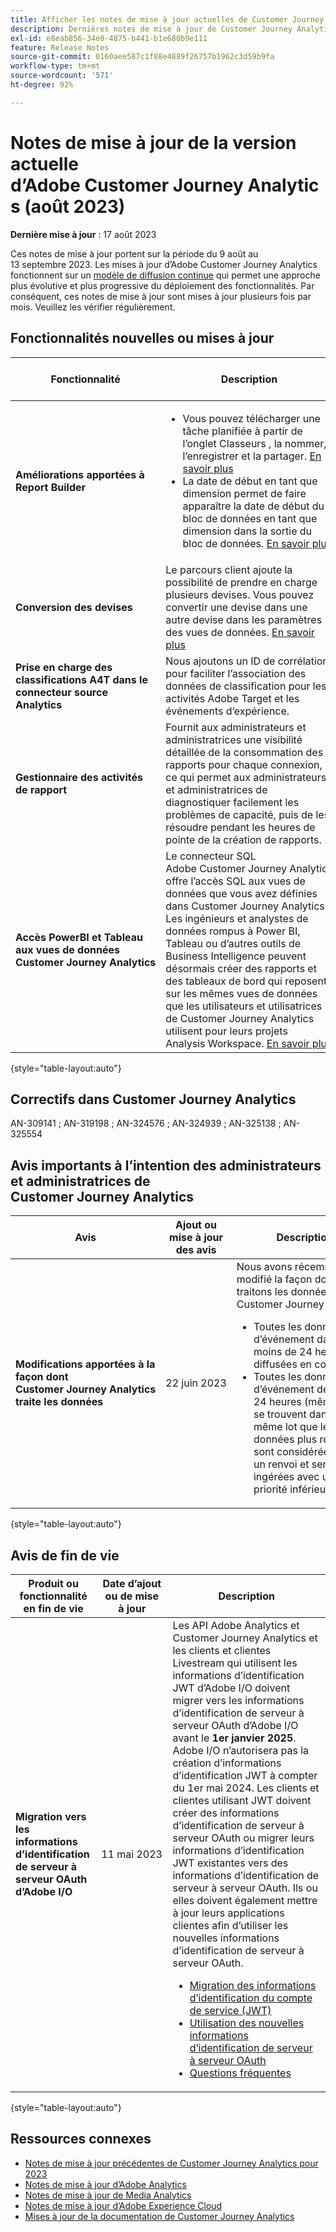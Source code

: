 ```yaml
---
title: Afficher les notes de mise à jour actuelles de Customer Journey Analytics
description: Dernières notes de mise à jour de Customer Journey Analytics
exl-id: e8eab856-34e0-4875-b441-b1e680b9e111
feature: Release Notes
source-git-commit: 0160aee587c1f88e4889f26757b1962c3d59b9fa
workflow-type: tm+mt
source-wordcount: '571'
ht-degree: 92%

---
```


# Notes de mise à jour de la version actuelle d’Adobe Customer Journey Analytics (août 2023)

**Dernière mise à jour** : 17 août 2023

Ces notes de mise à jour portent sur la période du 9 août au 13 septembre 2023. Les mises à jour d’Adobe Customer Journey Analytics fonctionnent sur un [modèle de diffusion continue](releases.md) qui permet une approche plus évolutive et plus progressive du déploiement des fonctionnalités. Par conséquent, ces notes de mise à jour sont mises à jour plusieurs fois par mois. Veuillez les vérifier régulièrement.

## Fonctionnalités nouvelles ou mises à jour

| Fonctionnalité | Description | [Le déploiement commence](releases.md) | [Disponibilité générale](releases.md) |
| ----------- | ---------- | ------- | ---- |
| **Améliorations apportées à Report Builder** | <ul><li>Vous pouvez télécharger une tâche planifiée à partir de l’onglet Classeurs , la nommer, l’enregistrer et la partager. [En savoir plus](/help/report-builder/schedule-reportbuilder.md)</li><li>La date de début en tant que dimension permet de faire apparaître la date de début du bloc de données en tant que dimension dans la sortie du bloc de données. [En savoir plus](/help/report-builder/create-a-data-block.md) </li></ul> | S.O. | 17 août 2023 |
| **Conversion des devises** | Le parcours client ajoute la possibilité de prendre en charge plusieurs devises. Vous pouvez convertir une devise dans une autre devise dans les paramètres des vues de données. [En savoir plus](/help/data-views/component-settings/format.md) | S.O. | 31 août 2023 |
| **Prise en charge des classifications A4T dans le connecteur source Analytics** | Nous ajoutons un ID de corrélation pour faciliter l’association des données de classification pour les activités Adobe Target et les événements d’expérience. | S.O. | 31 août 2023 |
| **Gestionnaire des activités de rapport** | Fournit aux administrateurs et administratrices une visibilité détaillée de la consommation des rapports pour chaque connexion, ce qui permet aux administrateurs et administratrices de diagnostiquer facilement les problèmes de capacité, puis de les résoudre pendant les heures de pointe de la création de rapports. | S.O. | 6 septembre 2023 |
| **Accès PowerBI et Tableau aux vues de données Customer Journey Analytics** | Le connecteur SQL Adobe Customer Journey Analytics offre l’accès SQL aux vues de données que vous avez définies dans Customer Journey Analytics. Les ingénieurs et analystes de données rompus à Power BI, Tableau ou d’autres outils de Business Intelligence peuvent désormais créer des rapports et des tableaux de bord qui reposent sur les mêmes vues de données que les utilisateurs et utilisatrices de Customer Journey Analytics utilisent pour leurs projets Analysis Workspace. [En savoir plus](/help/data-views/sql-connector.md) | S.O. | 13 septembre 2023 |

{style="table-layout:auto"}

## Correctifs dans Customer Journey Analytics

AN-309141 ; AN-319198 ; AN-324576 ; AN-324939 ; AN-325138 ; AN-325554

## Avis importants à l’intention des administrateurs et administratrices de Customer Journey Analytics

| Avis | Ajout ou mise à jour des avis | Description |
| --- | --- | --- |
| **Modifications apportées à la façon dont Customer Journey Analytics traite les données** | 22 juin 2023 | Nous avons récemment modifié la façon dont nous traitons les données dans Customer Journey Analytics.<ul><li>Toutes les données d’événement datant de moins de 24 heures sont diffusées en continu.</li><li>Toutes les données d’événement de plus de 24 heures (même si elles se trouvent dans le même lot que les données plus récentes) sont considérées comme un renvoi et seront ingérées avec une priorité inférieure.</li></ul> |

{style="table-layout:auto"}

## Avis de fin de vie

| Produit ou fonctionnalité en fin de vie | Date d’ajout ou de mise à jour | Description |
| --- | --- | --- |
| **Migration vers les informations d’identification de serveur à serveur OAuth d’Adobe I/O** | 11 mai 2023 | Les API Adobe Analytics et Customer Journey Analytics et les clients et clientes Livestream qui utilisent les informations d’identification JWT d’Adobe I/O doivent migrer vers les informations d’identification de serveur à serveur OAuth d’Adobe I/O avant le **1er janvier 2025**. Adobe I/O n’autorisera pas la création d’informations d’identification JWT à compter du 1er mai 2024. Les clients et clientes utilisant JWT doivent créer des informations d’identification de serveur à serveur OAuth ou migrer leurs informations d’identification JWT existantes vers des informations d’identification de serveur à serveur OAuth. Ils ou elles doivent également mettre à jour leurs applications clientes afin d’utiliser les nouvelles informations d’identification de serveur à serveur OAuth. <ul><li>[Migration des informations d’identification du compte de service (JWT)](https://developer.adobe.com/developer-console/docs/guides/authentication/ServerToServerAuthentication/migration/)</li><li>[Utilisation des nouvelles informations d’identification de serveur à serveur OAuth](https://developer.adobe.com/developer-console/docs/guides/authentication/ServerToServerAuthentication/implementation/)</li><li>[Questions fréquentes](https://developer.adobe.com/developer-console/docs/guides/authentication/ServerToServerAuthentication/faqs/)</li></ul> |

{style="table-layout:auto"}


## Ressources connexes

* [Notes de mise à jour précédentes de Customer Journey Analytics pour 2023](/help/release-notes/2023.md)
* [Notes de mise à jour d’Adobe Analytics](https://experienceleague.adobe.com/docs/analytics/release-notes/latest.html?lang=fr)
* [Notes de mise à jour de Media Analytics](https://experienceleague.adobe.com/docs/media-analytics/using/additional-resources/release-notes.html?lang=fr)
* [Notes de mise à jour d’Adobe Experience Cloud](https://experienceleague.adobe.com/docs/release-notes/experience-cloud/current.html?lang=fr)
* [Mises à jour de la documentation de Customer Journey Analytics](/help/release-notes/doc-changes.md)

